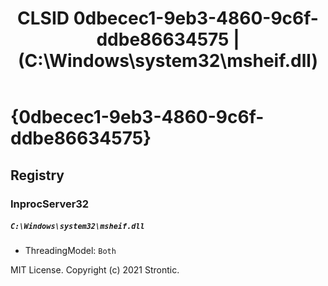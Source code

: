﻿---
title: "CLSID 0dbecec1-9eb3-4860-9c6f-ddbe86634575 | (C:\\Windows\\system32\\msheif.dll)"
excerpt: What is COM-Object CLSID 0dbecec1-9eb3-4860-9c6f-ddbe86634575?
---

# {0dbecec1-9eb3-4860-9c6f-ddbe86634575}


## Registry


### InprocServer32

##### `C:\Windows\system32\msheif.dll`
* ThreadingModel: `Both`

MIT License. Copyright (c) 2021 Strontic.


